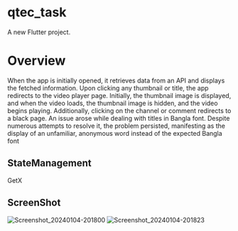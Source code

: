 # qtec_task

A new Flutter project.

# Overview
When the app is initially opened, it retrieves data from an API and displays the fetched information. Upon clicking any thumbnail or title, the app redirects to the video player page. Initially, the thumbnail image is displayed, and when the video loads, the thumbnail image is hidden, and the video begins playing. Additionally, clicking on the channel or comment redirects to a black page. An issue arose while dealing with titles in Bangla font. Despite numerous attempts to resolve it, the problem persisted, manifesting as the display of an unfamiliar, anonymous word instead of the expected Bangla font

## StateManagement
GetX

## ScreenShot
![Screenshot_20240104-201800](https://github.com/JimArRafi10/Picture-Gallery/assets/70357675/17ff5f7b-b0ea-433b-bf07-7695dafeb9ed)
![Screenshot_20240104-201823](https://github.com/JimArRafi10/Picture-Gallery/assets/70357675/d5177e40-2aff-4663-a3f9-424ed16b7fd5)




